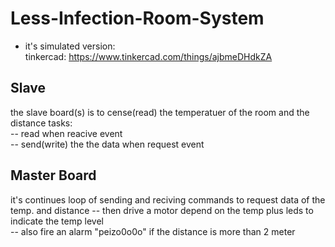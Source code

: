 # Less-Infection-Room-System
- it's simulated version:  
tinkercad: https://www.tinkercad.com/things/ajbmeDHdkZA

## Slave
the slave board(s) is to cense(read) the temperatuer of the room and the distance 
tasks:  
-- read when reacive event  
-- send(write) the the data when request event
## Master Board
it's continues loop of sending and reciving commands to request data of the temp. and distance
-- then drive a motor depend on the temp plus leds to indicate the temp level  
-- also fire an alarm "peizo0o0o" if the distance is more than 2 meter 
